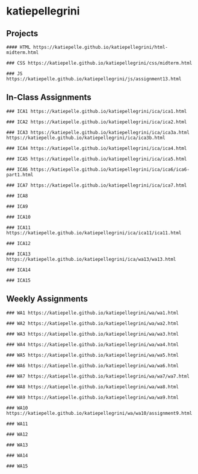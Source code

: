 # katiepellegrini


## Projects

    #### HTML https://katiepelle.github.io/katiepellegrini/html-midterm.html
    
    ### CSS https://katiepelle.github.io/katiepellegrini/css/midterm.html
    
    ### JS https://katiepelle.github.io/katiepellegrini/js/assignment13.html
    
## In-Class Assignments
        
    ### ICA1 https://katiepelle.github.io/katiepellegrini/ica/ica1.html
        
    ### ICA2 https://katiepelle.github.io/katiepellegrini/ica/ica2.html
        
    ### ICA3 https://katiepelle.github.io/katiepellegrini/ica/ica3a.html https://katiepelle.github.io/katiepellegrini/ica/ica3b.html
    
    ### ICA4 https://katiepelle.github.io/katiepellegrini/ica/ica4.html
        
    ### ICA5 https://katiepelle.github.io/katiepellegrini/ica/ica5.html
            
    ### ICA6 https://katiepelle.github.io/katiepellegrini/ica/ica6/ica6-part1.html
        
    ### ICA7 https://katiepelle.github.io/katiepellegrini/ica/ica7.html
        
    ### ICA8
    
    ### ICA9
        
    ### ICA10
            
    ### ICA11 https://katiepelle.github.io/katiepellegrini/ica/ica11/ica11.html
        
    ### ICA12
        
    ### ICA13 https://katiepelle.github.io/katiepellegrini/ica/wa13/wa13.html
    
    ### ICA14
        
    ### ICA15
    
## Weekly Assignments

    ### WA1 https://katiepelle.github.io/katiepellegrini/wa/wa1.html
    
    ### WA2 https://katiepelle.github.io/katiepellegrini/wa/wa2.html
    
    ### WA3 https://katiepelle.github.io/katiepellegrini/wa/wa3.html
    
    ### WA4 https://katiepelle.github.io/katiepellegrini/wa/wa4.html
    
    ### WA5 https://katiepelle.github.io/katiepellegrini/wa/wa5.html
    
    ### WA6 https://katiepelle.github.io/katiepellegrini/wa/wa6.html
    
    ### WA7 https://katiepelle.github.io/katiepellegrini/wa/wa7/wa7.html
    
    ### WA8 https://katiepelle.github.io/katiepellegrini/wa/wa8.html
    
    ### WA9 https://katiepelle.github.io/katiepellegrini/wa/wa9.html
    
    ### WA10 https://katiepelle.github.io/katiepellegrini/wa/wa10/assignment9.html
    
    ### WA11
    
    ### WA12
    
    ### WA13
    
    ### WA14
    
    ### WA15
